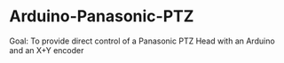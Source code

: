 # Arduino-Panasonic-PTZ
Goal: To provide direct control of a Panasonic PTZ Head with an Arduino and an X+Y encoder
